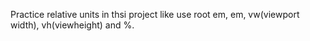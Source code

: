 Practice relative units in thsi project like use root em, em, vw(viewport width), vh(viewheight) and %.
